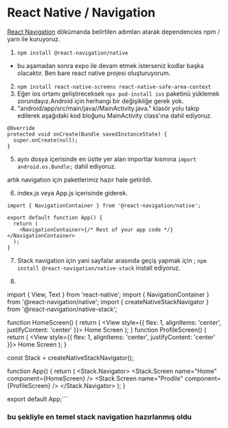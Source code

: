 # React Native / Navigation

[React Navigation](https://reactnavigation.org/docs/getting-started)
dökümanda belirtilen adımları atarak dependencies npm / yarn ile kuruyoruz.

1. ```npm install @react-navigation/native```

- bu aşamadan sonra expo ile devam etmek isterseniz kodlar başka olacaktır. Ben bare react native projesi oluşturuyorum.

2. ```npm install react-native-screens react-native-safe-area-context```
3. Eğer ios ortamı geliştireceksek ```npx pod-install ios``` paketinü yüklemek zorundayız.Android için herhangi bir değişikliğe gerek yok.
4. "android/app/src/main/java/<your package name>/MainActivity.java."
klasör yolu takip edilerek aşağıdaki kod bloğunu MainActivity class'ına dahil ediyoruz.
```
@Override
protected void onCreate(Bundle savedInstanceState) {
  super.onCreate(null);
}
```
5. aynı dosya içerisinde en üstte yer alan importlar kısmına ```import android.os.Bundle;``` dahil ediyoruz.

artık navigation için paketlerimiz hazır hale getirildi.

6. index.js veya App.js içerisinde giderek.
```import * as React from 'react';
import { NavigationContainer } from '@react-navigation/native';

export default function App() {
  return (
    <NavigationContainer>{/* Rest of your app code */}</NavigationContainer>
  );
}
```
7. Stack navigation için yani sayfalar arasında geçiş yapmak için ;
```npm install @react-navigation/native-stack``` install ediyoruz.

8. ```import * as React from 'react';
import { View, Text } from 'react-native';
import { NavigationContainer } from '@react-navigation/native';
import { createNativeStackNavigator } from '@react-navigation/native-stack';

function HomeScreen() {
  return (
    <View style={{ flex: 1, alignItems: 'center', justifyContent: 'center' }}>
      <Text>Home Screen</Text>
    </View>
  );
}
function ProfileScreen() {
  return (
    <View style={{ flex: 1, alignItems: 'center', justifyContent: 'center' }}>
      <Text>Home Screen</Text>
    </View>
  );
}

const Stack = createNativeStackNavigator();

function App() {
  return (
    <NavigationContainer>
      <Stack.Navigator>
        <Stack.Screen name="Home" component={HomeScreen} />
        <Stack.Screen name="Prodile" component={ProfileScreen} />
      </Stack.Navigator>
    </NavigationContainer>
  );
}

export default App;```

### bu şekliyle en temel stack navigation hazırlanmış oldu
